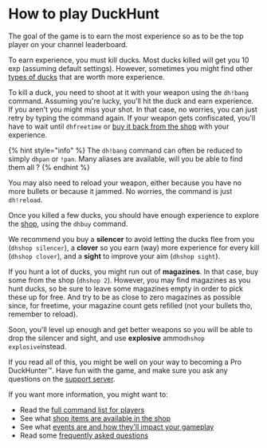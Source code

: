 # How to play DuckHunt

The goal of the game is to earn the most experience so as to be the top player on your channel leaderboard.

To earn experience, you must kill ducks. Most ducks killed will get you 10 exp \(assuming default settings\). However, sometimes you might find other [types of ducks](types-of-ducks.md) that are worth more experience.

To kill a duck, you need to shoot at it with your weapon using the `dh!bang` command. Assuming you're lucky, you'll hit the duck and earn experience. If you aren't you might miss your shot. In that case, no worries, you can just retry by typing the command again. If your weapon gets confiscated, you'll have to wait until `dhfreetime` or [buy it back from the shop](store-items.md) with your experience.

{% hint style="info" %}
The `dh!bang` command can often be reduced to simply `dhpan` or `!pan`. Many aliases are available, will you be able to find them all ?
{% endhint %}

You may also need to reload your weapon, either because you have no more bullets or because it jammed. No worries, the command is just `dh!reload`.

Once you killed a few ducks, you should have enough experience to explore the [shop](store-items.md), using the `dhbuy` command.

We recommend you buy a **silencer** to avoid letting the ducks flee from you \(`dhshop silencer`\), a **clover** so you earn \(way\) more experience for every kill \(`dhshop clover`\), and a **sight** to improve your aim \(`dhshop sight`\).

If you hunt a lot of ducks, you might run out of **magazines**. In that case, buy some from the shop \(`dhshop 2`\). However, you may find magazines as you hunt ducks, so be sure to leave some magazines empty in order to pick these up for free. And try to be as close to zero magazines as possible since, for freetime, your magazine count gets refilled \(not your bullets tho, remember to reload\).

Soon, you'll level up enough and get better weapons so you will be able to drop the silencer and sight, and use **explosive** ammo`dhshop explosive`instead.

If you read all of this, you might be well on your way to becoming a Pro DuckHunter™️. Have fun with the game, and make sure you ask any questions on the [support server](https://discordapp.com/invite/2BksEkV).

If you want more information, you might want to:

* Read the [full command list for players](player-commands.md)
* See what [shop items are available in the shop](store-items.md)
* See what [events are and how they'll impact your gameplay](events.md)
* Read some [frequently asked questions](faq.md)

